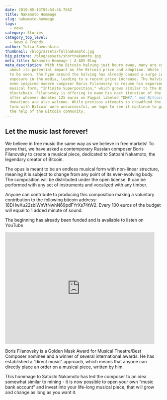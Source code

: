 ```yaml
---
date: 2019-05-13T09:53:46.756Z
title: Nakamoto Hommage
slug: nakamoto-hommage
tags:
  - news
category: Stories
category_top_level:
  - News & Trends
author: Yulia Savushkina
thumbnail: /blog/assets/fullnakamoto.jpg
big_picture: /blog/assets/shortnakamoto.jpg
meta_title: Nakamoto Hommage | A-ADS Blog
meta_description: With the Bitcoin halving just hours away, many are curious
  about its potential impact on the Bitcoin price and adoption. While it remains
  to be seen, the hype around the halving has already caused a surge in Bitcoin
  exposure in the media, leading to a recent price increase. The halving has
  even inspired modern composer Boris Filanovsky to resume his experimental
  musical form, "Infinite Superposition," which grows similar to the Bitcoin
  blockchain. Filanovsky is offering to name his next iteration of the form
  after whoever donates 125 euros on Paypal labeled "DM#7," and Bitcoin
  donations are also welcome. While previous attempts to crowdfund the musical
  form with Bitcoin were unsuccessful, we hope to see it continue to grow with
  the help of the Bitcoin community.
---
```

## Let the music last forever!

We believe in free music the same way as we believe in free markets! To prove that, we have asked a contemporary Russian composer Boris Filanovsky to create a musical piece, dedicated to Satoshi Nakamoto, the legendary creator of Bitcoin.

The opus is meant to be an endless musical form with non-linear structure, meaning it is subject to change from any point of its ever-evolving body. The composition will be distributed under the open license. It can be performed with any set of instruments and vocalized with any timber.

Anyone can contribute to producing this composition making a voluntary contribution to the following bitcoin address: 18DHwXu22sbiWnVtNwhN69pdFYrXs74tW2. Every 100 euros of the budget will equal to 1 added minute of sound.

The beginning has already been funded and is available to listen on YouTube 

<iframe allowfullscreen="" frameborder="0" height="360" src="https://www.youtube.com/embed/1kpmZThsSHI" width="480"></iframe>

Boris Filanovsky is a Golden Mask Award for Musical Theatre/Best Composer nominee and a winner of several international awards. He has established a “direct music” approach, which means that anyone can directly place an order on a musical piece, written by him.

This hommage to Satoshi Nakamoto has led the composer to an idea somewhat similar to mining - it is now possible to open your own “music bank account” and invest into your life-long musical piece, that will grow and change as long as you want it.
